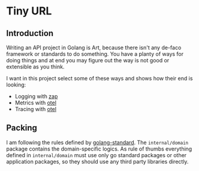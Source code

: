# Tiny URL

## Introduction

Writing an API project in Golang is Art, because there isn't any de-faco framework or standards to do something.
You have a planty of ways for doing things and at end you may figure out the way is not good or extensible as you think.

I want in this project select some of these ways and shows how their end is looking:

- Logging with [zap](https://github.com/uber-go/zap)
- Metrics with [otel](https://github.com/open-telemetry/opentelemetry-go)
- Tracing with [otel](https://github.com/open-telemetry/opentelemetry-go)

## Packing

I am following the rules defined by [golang-standard](https://github.com/golang-standards/project-layout).
The `internal/domain` package contains the domain-specific logics. As rule of thumbs everything defined in
`internal/domain` must use only go standard packages or other application packages, so they should use any third party
libraries directly.
